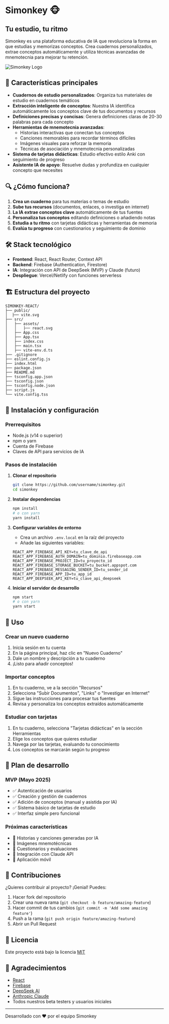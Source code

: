 # Simonkey 🐵

## Tu estudio, tu ritmo

Simonkey es una plataforma educativa de IA que revoluciona la forma en que estudias y memorizas conceptos. Crea cuadernos personalizados, extrae conceptos automáticamente y utiliza técnicas avanzadas de mnemotecnia para mejorar tu retención.

![Simonkey Logo](public/assets/images/simon-mascot.png)

## 🚀 Características principales

- **Cuadernos de estudio personalizados**: Organiza tus materiales de estudio en cuadernos temáticos
- **Extracción inteligente de conceptos**: Nuestra IA identifica automáticamente los conceptos clave de tus documentos y recursos
- **Definiciones precisas y concisas**: Genera definiciones claras de 20-30 palabras para cada concepto
- **Herramientas de mnemotecnia avanzadas**:
  - Historias interactivas que conectan tus conceptos
  - Canciones memorables para recordar términos difíciles
  - Imágenes visuales para reforzar la memoria
  - Técnicas de asociación y mnemotecnia personalizadas
- **Sistema de tarjetas didácticas**: Estudio efectivo estilo Anki con seguimiento de progreso
- **Asistente IA de apoyo**: Resuelve dudas y profundiza en cualquier concepto que necesites

## 🔍 ¿Cómo funciona?

1. **Crea un cuaderno** para tus materias o temas de estudio
2. **Sube tus recursos** (documentos, enlaces, o investiga en internet)
3. **La IA extrae conceptos clave** automáticamente de tus fuentes
4. **Personaliza tus conceptos** editando definiciones o añadiendo notas
5. **Estudia a tu ritmo** con tarjetas didácticas y herramientas de memoria
6. **Evalúa tu progreso** con cuestionarios y seguimiento de dominio

## 🛠️ Stack tecnológico

- **Frontend**: React, React Router, Context API
- **Backend**: Firebase (Authentication, Firestore)
- **IA**: Integración con API de DeepSeek (MVP) y Claude (futuro)
- **Despliegue**: Vercel/Netlify con funciones serverless

## 🏗️ Estructura del proyecto

```
SIMONKEY-REACT/
├── public/
│  ├── vite.svg
├── src/
│   ├── assets/
│   │   ├── react.svg   
│   ├── App.css
│   ├── App.tsx
│   ├── index.css
│   ├── main.tsx
│   ├── vite-env.d.ts
├── .gitignore
├── eslint.config.js
├── index.html    
├── package.json   
├── README.md          
├── tsconfig.app.json
├── tsconfig.json
├── tsconfig.node.json
├── script.js          
└── vite.config.tss              
```

## 🚀 Instalación y configuración

### Prerrequisitos
- Node.js (v14 o superior)
- npm o yarn
- Cuenta de Firebase
- Claves de API para servicios de IA

### Pasos de instalación

1. **Clonar el repositorio**
   ```bash
   git clone https://github.com/username/simonkey.git
   cd simonkey
   ```

2. **Instalar dependencias**
   ```bash
   npm install
   # o con yarn
   yarn install
   ```

3. **Configurar variables de entorno**
   - Crea un archivo `.env.local` en la raíz del proyecto
   - Añade las siguientes variables:
   ```
   REACT_APP_FIREBASE_API_KEY=tu_clave_de_api
   REACT_APP_FIREBASE_AUTH_DOMAIN=tu_dominio.firebaseapp.com
   REACT_APP_FIREBASE_PROJECT_ID=tu_proyecto_id
   REACT_APP_FIREBASE_STORAGE_BUCKET=tu_bucket.appspot.com
   REACT_APP_FIREBASE_MESSAGING_SENDER_ID=tu_sender_id
   REACT_APP_FIREBASE_APP_ID=tu_app_id
   REACT_APP_DEEPSEEK_API_KEY=tu_clave_api_deepseek
   ```

4. **Iniciar el servidor de desarrollo**
   ```bash
   npm start
   # o con yarn
   yarn start
   ```

## 📝 Uso

### Crear un nuevo cuaderno
1. Inicia sesión en tu cuenta
2. En la página principal, haz clic en "Nuevo Cuaderno"
3. Dale un nombre y descripción a tu cuaderno
4. ¡Listo para añadir conceptos!

### Importar conceptos
1. En tu cuaderno, ve a la sección "Recursos"
2. Selecciona "Subir Documentos", "Links" o "Investigar en Internet"
3. Sigue las instrucciones para procesar tus fuentes
4. Revisa y personaliza los conceptos extraídos automáticamente

### Estudiar con tarjetas
1. En tu cuaderno, selecciona "Tarjetas didácticas" en la sección Herramientas
2. Elige los conceptos que quieres estudiar
3. Navega por las tarjetas, evaluando tu conocimiento
4. Los conceptos se marcarán según tu progreso

## 🌱 Plan de desarrollo

### MVP (Mayo 2025)
- ✅ Autenticación de usuarios
- ✅ Creación y gestión de cuadernos
- ✅ Adición de conceptos (manual y asistida por IA)
- ✅ Sistema básico de tarjetas de estudio
- ✅ Interfaz simple pero funcional

### Próximas características
- 🔄 Historias y canciones generadas por IA
- 🔄 Imágenes mnemotécnicas
- 🔄 Cuestionarios y evaluaciones
- 🔄 Integración con Claude API
- 🔄 Aplicación móvil

## 👥 Contribuciones

¿Quieres contribuir al proyecto? ¡Genial! Puedes:

1. Hacer fork del repositorio
2. Crear una nueva rama (`git checkout -b feature/amazing-feature`)
3. Hacer commit de tus cambios (`git commit -m 'Add some amazing feature'`)
4. Push a la rama (`git push origin feature/amazing-feature`)
5. Abrir un Pull Request

## 📄 Licencia

Este proyecto está bajo la licencia [MIT](LICENSE)

## 🙏 Agradecimientos

- [React](https://reactjs.org/)
- [Firebase](https://firebase.google.com/)
- [DeepSeek AI](https://deepseek.ai/)
- [Anthropic Claude](https://www.anthropic.com/)
- Todos nuestros beta testers y usuarios iniciales

---

Desarrollado con ❤️ por el equipo Simonkey
